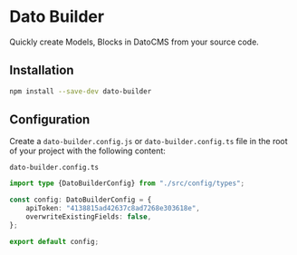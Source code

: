 # Dato Builder

Quickly create Models, Blocks in DatoCMS from your source code.

## Installation

```bash
npm install --save-dev dato-builder
```

## Configuration

Create a `dato-builder.config.js` or `dato-builder.config.ts` file in the root of your project with the following content:

`dato-builder.config.ts`
```typescript
import type {DatoBuilderConfig} from "./src/config/types";

const config: DatoBuilderConfig = {
    apiToken: "4138815ad42637c8ad7268e303618e",
    overwriteExistingFields: false,
};

export default config;
```
